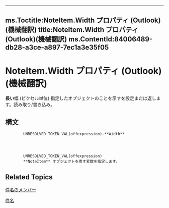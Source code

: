 

---
ms.Toctitle:NoteItem.Width プロパティ (Outlook)(機械翻訳)
title:NoteItem.Width プロパティ (Outlook)(機械翻訳)
ms.ContentId:84006489-db28-a3ce-a897-7ec1a3e35f05
---
# NoteItem.Width プロパティ (Outlook)(機械翻訳)




**長い**幅 (ピクセル単位) 指定したオブジェクトのことを示すを設定または返します。読み取り/書き込み。

## 構文

            UNRESOLVED_TOKEN_VAL(offexpression).**Width**




            UNRESOLVED_TOKEN_VAL(offexpression)
            **NoteItem** オブジェクトを表す変数を指定します。



## Related Topics

[件名のメンバー](e468d6a5-5dac-9ec2-779d-e20a2ba9e4d0.md)

[件名](ddf5baaa-6e13-a6fb-96e8-311e7761fa98.md)




